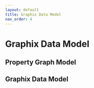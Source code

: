 ```yaml
---
layout: default
title: Graphix Data Model
nav_order: 4
---
```


# Graphix Data Model

## Property Graph Model

## Graphix Data Model
